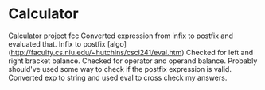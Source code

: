 # Calculator
Calculator project fcc
Converted expression from infix to postfix and evaluated that.
Infix to postfix [algo] (http://faculty.cs.niu.edu/~hutchins/csci241/eval.htm)
Checked for left and right bracket balance.
Checked for operator and operand balance.
Probably should've used some way to check if the postfix expression is valid.
Converted exp to string and used eval to cross check my answers. 
